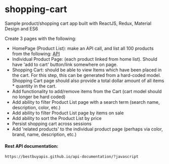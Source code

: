# shopping-cart
Sample product/shopping cart app built with ReactJS, Redux, Material Design and ES6 

Create 3 pages with the following:

  - HomePage (Product List): make an API call, and list all 100 products from the following: [API] 
  - Individual Product Page: (each product linked from home list). Should have 'add to cart' button/link somewhere on page.
  - Shopping Cart: should be able to view Items which have been placed in the cart. For this step, this can be generated from a hard-coded model. Shopping Cart page should also provide a total dollar amount of all items * quantity in the cart.
  - Add functionality to add/remove items from the Cart (cart model should no longer be hard coded)
  - Add ability to filter Product List page with a search term (search name, description, color, etc.)
  - Add ability to filter Product List page by items on sale
  - Add ability to sort the Product List by price  
  - Persist shopping cart across sessions  
  - Add 'related products' to the individual product page (perhaps via color, brand, name, description, etc.)

[API]: <https://api.bestbuy.com/v1/products((categoryPath.id=abcat0502000))?apiKey=3z6a6dd2jyfjtrpkhdbsaayk&sort=bestSellingRank.asc&show=bestSellingRank,color,customerReviewAverage,image,name,onSale,percentSavings,regularPrice,salePrice,shortDescription,sku,thumbnailImage,longDescription&pageSize=100&format=json>

#### Rest API documentation:
```https://bestbuyapis.github.io/api-documentation/?javascript```